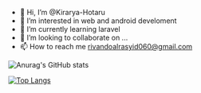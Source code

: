 - 👋 Hi, I’m @Kirarya-Hotaru
- 👀 I’m interested in web and android develoment 
- 🌱 I’m currently learning laravel
- 💞️ I’m looking to collaborate on ...
- 📫 How to reach me rivandoalrasyid060@gmail.com

![Anurag's GitHub stats](https://github-readme-stats.vercel.app/api?username=kirarya-hotaru&show_icons=true) 

[![Top Langs](https://github-readme-stats.vercel.app/api/top-langs/?username=kirarya-hotaru&layout=compact&langs_count=8)](https://github.com/anuraghazra/github-readme-stats)

<!---
Kirarya-Hotaru/Kirarya-Hotaru is a ✨ special ✨ repository because its `README.md` (this file) appears on your GitHub profile.
You can click the Preview link to take a look at your changes.
--->
